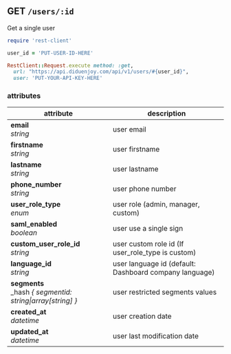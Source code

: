 ## GET `/users/:id`

Get a single user


```ruby
require 'rest-client'

user_id = 'PUT-USER-ID-HERE'

RestClient::Request.execute method: :get,
  url: "https://api.diduenjoy.com/api/v1/users/#{user_id}",
  user: 'PUT-YOUR-API-KEY-HERE'
```

### attributes

attribute                                                         | description
------------------------------------------------------------------| -------------
__email__<br>_string_                                             | user email
__firstname__<br>_string_                                         | user firstname
__lastname__<br>_string_                                          | user lastname
__phone_number__<br>_string_                                      | user phone number
__user_role_type__<br>_enum_                                      | user role (admin, manager, custom)
__saml_enabled__<br>_boolean_                                     | user use a single sign
__custom_user_role_id__<br>_string_                               | user custom role id (If user_role_type is custom)
__language_id__<br>_string_                                       | user language id (default: Dashboard company language)
__segments__<br>_hash _{ segmentid: string&#124;array[string] }_  | user restricted segments values
__created_at__<br>_datetime_                                      | user creation date
__updated_at__<br>_datetime_                                      | user last modification date

